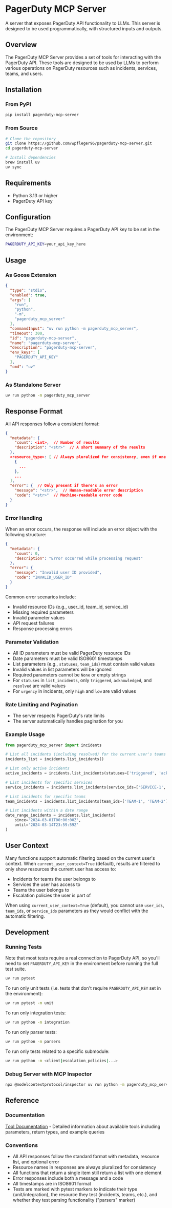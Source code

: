 # PagerDuty MCP Server
A server that exposes PagerDuty API functionality to LLMs. This server is designed to be used programmatically, with structured inputs and outputs.

## Overview
The PagerDuty MCP Server provides a set of tools for interacting with the PagerDuty API. These tools are designed to be used by LLMs to perform various operations on PagerDuty resources such as incidents, services, teams, and users.

## Installation
### From PyPI
```bash
pip install pagerduty-mcp-server
```

### From Source
```sh
# Clone the repository
git clone https://github.com/wpfleger96/pagerduty-mcp-server.git
cd pagerduty-mcp-server

# Install dependencies
brew install uv
uv sync
```

## Requirements
- Python 3.13 or higher
- PagerDuty API key

## Configuration
The PagerDuty MCP Server requires a PagerDuty API key to be set in the environment:
```bash
PAGERDUTY_API_KEY=your_api_key_here
```

## Usage
### As Goose Extension
```json
{
  "type": "stdio",
  "enabled": true,
  "args": [
    "run",
    "python",
    "-m",
    "pagerduty_mcp_server"
  ],
  "commandInput": "uv run python -m pagerduty_mcp_server",
  "timeout": 300,
  "id": "pagerduty-mcp-server",
  "name": "pagerduty-mcp-server",
  "description": "pagerduty-mcp-server",
  "env_keys": [
    "PAGERDUTY_API_KEY"
  ],
  "cmd": "uv"
}
```

### As Standalone Server
```sh
uv run python -m pagerduty_mcp_server
```

## Response Format
All API responses follow a consistent format:
```json
{
  "metadata": {
    "count": <int>,  // Number of results
    "description": "<str>"  // A short summary of the results
  },
  <resource_type>: [ // Always pluralized for consistency, even if one result is returned
    {
      ...
    },
    ...
  ],
  "error": {  // Only present if there's an error
    "message": "<str>",  // Human-readable error description
    "code": "<str>"  // Machine-readable error code
  }
}
```

### Error Handling
When an error occurs, the response will include an error object with the following structure:
```json
{
  "metadata": {
    "count": 0,
    "description": "Error occurred while processing request"
  },
  "error": {
    "message": "Invalid user ID provided",
    "code": "INVALID_USER_ID"
  }
}
```

Common error scenarios include:
- Invalid resource IDs (e.g., user_id, team_id, service_id)
- Missing required parameters
- Invalid parameter values
- API request failures
- Response processing errors

### Parameter Validation
- All ID parameters must be valid PagerDuty resource IDs
- Date parameters must be valid ISO8601 timestamps
- List parameters (e.g., `statuses`, `team_ids`) must contain valid values
- Invalid values in list parameters will be ignored
- Required parameters cannot be `None` or empty strings
- For `statuses` in `list_incidents`, only `triggered`, `acknowledged`, and `resolved` are valid values
- For `urgency` in incidents, only `high` and `low` are valid values

### Rate Limiting and Pagination
- The server respects PagerDuty's rate limits
- The server automatically handles pagination for you

### Example Usage
```python
from pagerduty_mcp_server import incidents

# List all incidents (including resolved) for the current user's teams
incidents_list = incidents.list_incidents()

# List only active incidents
active_incidents = incidents.list_incidents(statuses=['triggered', 'acknowledged'])

# List incidents for specific services
service_incidents = incidents.list_incidents(service_ids=['SERVICE-1', 'SERVICE-2'])

# List incidents for specific teams
team_incidents = incidents.list_incidents(team_ids=['TEAM-1', 'TEAM-2'])

# List incidents within a date range
date_range_incidents = incidents.list_incidents(
    since='2024-03-01T00:00:00Z',
    until='2024-03-14T23:59:59Z'
)
```

## User Context
Many functions support automatic filtering based on the current user's context. When `current_user_context=True` (default), results are filtered to only show resources the current user has access to:
- Incidents for teams the user belongs to
- Services the user has access to
- Teams the user belongs to
- Escalation policies the user is part of

When using `current_user_context=True` (default), you cannot use `user_ids`, `team_ids`, or `service_ids` parameters as they would conflict with the automatic filtering.

## Development
### Running Tests
Note that most tests require a real connection to PagerDuty API, so you'll need to set `PAGERDUTY_API_KEY` in the environment before running the full test suite.

```bash
uv run pytest
```

To run only unit tests (i.e. tests that don't require `PAGERDUTY_API_KEY` set in the environment):
```sh
uv run pytest -m unit
```

To run only integration tests:
```bash
uv run python -m integration
```

To run only parser tests:
```bash
uv run python -m parsers
```

To run only tests related to a specific submodule:
```bash
uv run python -m <client|escalation_policies|...>
```

### Debug Server with MCP Inspector
```bash
npx @modelcontextprotocol/inspector uv run python -m pagerduty_mcp_server
```

## Reference

### Documentation
[Tool Documentation](./docs/tools.md) - Detailed information about available tools including parameters, return types, and example queries

### Conventions
- All API responses follow the standard format with metadata, resource list, and optional error
- Resource names in responses are always pluralized for consistency
- All functions that return a single item still return a list with one element
- Error responses include both a message and a code
- All timestamps are in ISO8601 format
- Tests are marked with pytest markers to indicate their type (unit/integration), the resource they test (incidents, teams, etc.), and whether they test parsing functionality ("parsers" marker)
